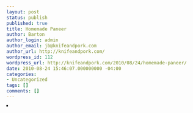 ```yaml
---
layout: post
status: publish
published: true
title: Homemade Paneer
author: Barton
author_login: admin
author_email: jb@knifeandpork.com
author_url: http://knifeandpork.com/
wordpress_id: 112
wordpress_url: http://knifeandpork.com/2010/08/24/homemade-paneer/
date: 2010-08-24 15:46:07.000000000 -04:00
categories:
- Uncategorized
tags: []
comments: []
---
```

<p><a href="http://www.flickr.com/photos/phy5ics/4924489307/" title="photo sharing"><img src="http://farm5.static.flickr.com/4115/4924489307_7ae697834a.jpg" style="border: solid 2px #000000;" alt="" /></a>
</p>